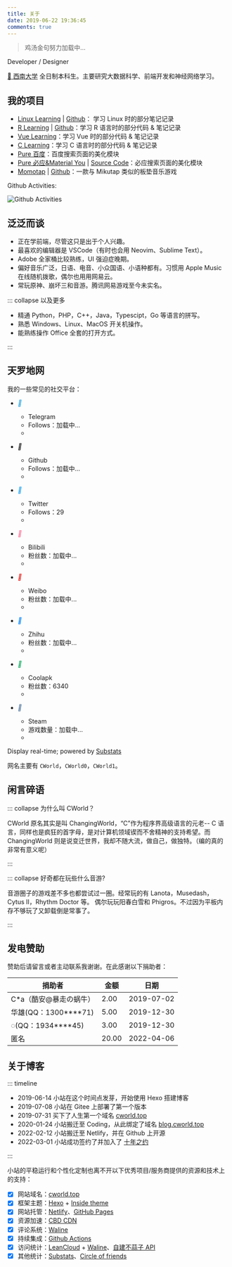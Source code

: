 ```yaml
---
title: 关于
date: 2019-06-22 19:36:45
comments: true
---
```


> <span id="hitokoto" style="color:var(--inside-accent-color)">鸡汤金句努力加载中...</sapn>

Developer / Designer

[🏫 西南大学](http://swu.edu.cn/) 全日制本科生。主要研究大数据科学、前端开发和神经网络学习。

## 我的项目

- [Linux Learning](https://linux.cworld.top/) | [Github](https://github.com/cworld1/linux-learning)： 学习 Linux 时的部分笔记记录
- [R Learning](https://r.cworld.top/) | [Github](https://github.com/cworld1/r-learning)：学习 R 语言时的部分代码 & 笔记记录
- [Vue Learning](https://github.com/cworld1/vue-learning)：学习 Vue 时的部分代码 & 笔记记录
- [C Learning](https://github.com/cworld1/c-learning)：学习 C 语言时的部分代码 & 笔记记录
- [Pure 百度](https://blog.cworld.top/post/pure-baidu)：百度搜索页面的美化模块
- [Pure 必应&Material You](https://greasyfork.org/zh-CN/scripts/440462) | [Source Code](https://greasyfork.org/zh-CN/scripts/440462/code)：必应搜索页面的美化模块
- [Momotap](https://cworld1.github.io/momotap/) | [Github](https://cworld1.github.io/momotap/)：一款与 Mikutap 类似的板垫音乐游戏

Github Activities:

![Github Activities](https://ghchart.rshah.org/659eb9/cworld1)

## 泛泛而谈

- 正在学前端，尽管这只是出于个人兴趣。
- 最喜欢的编辑器是 VSCode（有时也会用 Neovim、Sublime Text）。
- Adobe 全家桶比较熟练，UI 强迫症晚期。
- 偏好音乐广泛，日语、电音、小众国语、小语种都有。习惯用 Apple Music 在线随机拨歌，偶尔也用用网易云。
- 常玩原神、崩坏三和音游。腾讯网易游戏至今未实名。

::: collapse 以及更多

- 精通 Python，PHP，C++，Java，Typescipt，Go 等语言的拼写。
- 熟悉 Windows、Linux、MacOS 开关机操作。
- 能熟练操作 Office 全套的打开方式。

:::

## 天罗地网

我的一些常见的社交平台：

<link href="/src/css/about.min.css" rel="stylesheet">
<div id="stats">

- <i class="a-icon" style="color:#2ca5e0">&#xe7e2;</i>

  - Telegram
  - Follows：<span class="telegram">加载中...</span>
  - [](https://t.me/cworld0_cn)

- <i class="a-icon" style="color:var(--inside-foreground-color)">&#xe7d1;</i>

  - Github
  - Follows：<span class="github">加载中...</span>
  - [](https://github.com/cworld1)

- <i class="a-icon" style="color:#1da1f2">&#xe7e3;</i>

  - Twitter
  - Follows：<span class="twitter">29</span>
  - [](https://twitter.com/CWorld0)

- <i class="a-icon" style="color:#fe7398">&#xe7c8;</i>

  - Bilibili
  - 粉丝数：<span class="bilibili">加载中...</span>
  - [](https://space.bilibili.com/388346465)

- <i class="a-icon" style="color:#e71f19">&#xe7e4;</i>

  - Weibo
  - 粉丝数：<span class="weibo">加载中...</span>
  - [](https://weibo.com/5501674056)

- <i class="a-icon" style="color:#0084ff">&#xe7e5;</i>

  - Zhihu
  - 粉丝数：<span class="zhihu">加载中...</span>
  - [](https://www.zhihu.com/people/wolf-03/answers)

- <i class="a-icon" style="color:#11ab60">&#xe66b;</i>

  - Coolapk
  - 粉丝数：<span class="coolapk">6340</span>
  - [](https://www.coolapk.com/u/1384771)

- <i class="a-icon" style="color:#50769d">&#xe7e1;</i>

  - Steam
  - 游戏数量：<span class="steamgames">加载中...</span>
  - [](https://steamcommunity.com/id/cworld)

Display real-time; powered by [Substats](https://github.com/spencerwooo/substats)

</div>

网名主要有 `CWorld`，`CWorld0`，`CWorld1`。

## 闲言碎语

::: collapse 为什么叫 CWorld？

CWorld 原名其实是叫 ChangingWorld，“C”作为程序界高级语言的元老-- C 语言，同样也是疯狂的首字母，是对计算机领域锲而不舍精神的支持希望。而 ChangingWorld 则是说变迁世界，我却不随大流，做自己，做独特。（编的真的非常有意义呢）

:::

::: collapse 好奇都在玩些什么音游?

音游圈子的游戏差不多也都尝试过一圈。经常玩的有 Lanota，Musedash，Cytus II，Rhythm Doctor 等。
偶尔玩玩阳春白雪和 Phigros。不过因为平板内存不够玩了又卸载倒是常事了。

:::

## 发电赞助

赞助后请留言或者主动联系我谢谢。在此感谢以下捐助者：

| 捐助者                   | 金额  | 日期       |
| ------------------------ | ----- | ---------- |
| C\*a（酷安@暴走の蜗牛）  | 2.00  | 2019-07-02 |
| 华雄(QQ：1300\*\*\*\*71) | 5.00  | 2019-12-30 |
| ◌(QQ：1934\*\*\*\*45)    | 3.00  | 2019-12-30 |
| 匿名                     | 20.00 | 2022-04-06 |

## 关于博客

::: timeline

- 2019-06-14 小站在这个时间点发芽，开始使用 Hexo 搭建博客
- 2019-07-08 小站在 Gitee 上部署了第一个版本
- 2019-07-31 买下了人生第一个域名 [cworld.top](https://cworld.top)
- 2020-01-24 小站搬迁至 Coding，从此绑定了域名 [blog.cworld.top](https://blog.cworld.top)
- 2022-02-12 小站搬迁至 Netlify，并在 Github 上开源
- 2022-03-01 小站成功签约了并加入了 [十年之约](https://www.foreverblog.cn/blog/2788.html)

:::

小站的平稳运行和个性化定制也离不开以下优秀项目/服务商提供的资源和技术上的支持：

- [x] 网站域名：[cworld.top](https://blog.cworld.top)
- [x] 框架主题：[Hexo](https://hexo.io) + [Inside theme](https://github.com/ikeq/hexo-theme-inside)
- [x] 网站托管：[Netlify](https://www.netlify.com/)、[GitHub Pages](https://pages.github.com)
- [x] 资源加速：[CBD CDN](https://cdn.cbd.int/)
- [x] 评论系统：[Waline](https://waline.js.org)
- [x] 持续集成：[Github Actions](https://github.com/cworld1/cworld1/actions/workflows/hexo-auto-deploy.yml)
- [x] 访问统计：[LeanCloud](https://console.leancloud.app) + [Waline](https://waline.js.org)、[自建不蒜子 API](https://busuanzi.icodeq.com/)
- [x] 其他统计：[Substats](https://github.com/spencerwooo/substats)、[Circle of friends](https://github.com/Rock-Candy-Tea/hexo-circle-of-friends)

<script src="./src/js/about.min.js"></script>
